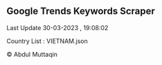 

## Google Trends Keywords Scraper 
 
Last Update 30-03-2023 , 19:08:02

Country List :
VIETNAM.json



© Abdul Muttaqin 
